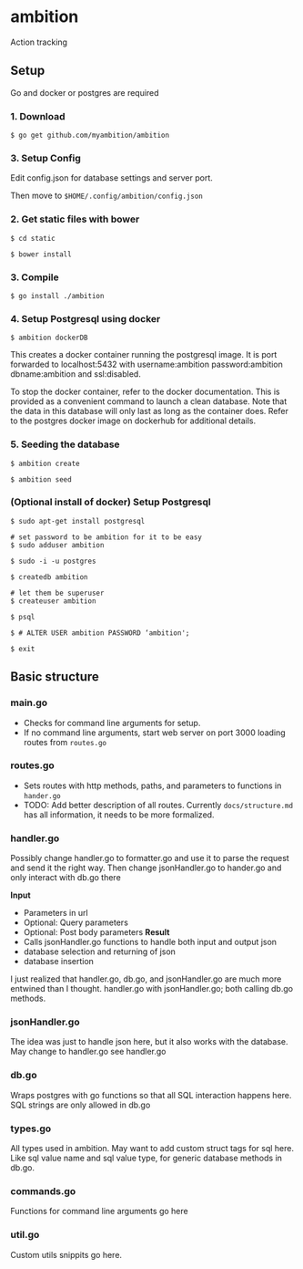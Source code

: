# ambition

Action tracking

## Setup

Go and docker or postgres are required

### 1. Download

`$ go get github.com/myambition/ambition`

### 3. Setup Config

Edit config.json for database settings and server port.

Then move to `$HOME/.config/ambition/config.json`

### 2. Get static files with bower

`$ cd static`

`$ bower install`

### 3. Compile

`$ go install ./ambition`

### 4. Setup Postgresql using docker

`$ ambition dockerDB`

This creates a docker container running the postgresql image. It is port forwarded to localhost:5432 with username:ambition password:ambition dbname:ambition and ssl:disabled.

To stop the docker container, refer to the docker documentation. This is provided as a convenient command to launch a clean database. Note that the data in this database will only last as long as the container does. Refer to the postgres docker image on dockerhub for additional details.

### 5. Seeding the database

`$ ambition create`

`$ ambition seed`

### (Optional install of docker) Setup Postgresql

```
$ sudo apt-get install postgresql

# set password to be ambition for it to be easy
$ sudo adduser ambition

$ sudo -i -u postgres

$ createdb ambition

# let them be superuser
$ createuser ambition

$ psql

$ # ALTER USER ambition PASSWORD ‘ambition';

$ exit
```


## Basic structure

### main.go

- Checks for command line arguments for setup.
- If no command line arguments, start web server on port 3000 loading routes from `routes.go`

### routes.go

- Sets routes with http methods, paths, and parameters to functions in `hander.go`
- TODO: Add better description of all routes. Currently `docs/structure.md` has all information, it needs to be more formalized.

### handler.go

Possibly change handler.go to formatter.go and use it to parse the request and send it the right way. Then change jsonHandler.go to hander.go and only interact with db.go there

**Input**
- Parameters in url
- Optional: Query parameters
- Optional: Post body parameters
**Result**
- Calls jsonHandler.go functions to handle both input and output json
- database selection and returning of json
- database insertion

I just realized that handler.go, db.go, and jsonHandler.go are much more entwined than I thought. handler.go with jsonHandler.go; both calling db.go methods.

### jsonHandler.go

The idea was just to handle json here, but it also works with the database. May change to handler.go see handler.go

### db.go

Wraps postgres with go functions so that all SQL interaction happens here. SQL strings are only allowed in db.go

### types.go

All types used in ambition. May want to add custom struct tags for sql here. Like sql value name and sql value type, for generic database methods in db.go.

### commands.go

Functions for command line arguments go here

### util.go

Custom utils snippits go here.



